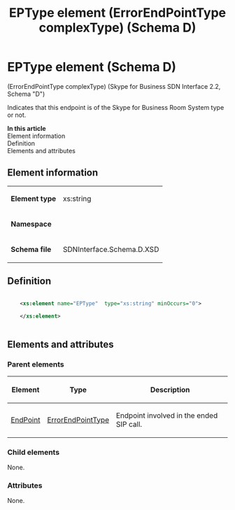 ﻿---
title: EPType element (ErrorEndPointType complexType) (Schema D)
TOCTitle: EPType element (ErrorEndPointType complexType)
ms:assetid: caf5c120-3bc7-963b-a85b-b2372c62830d
ms:mtpsurl: https://msdn.microsoft.com/library/Mt170865(v=office.16)
ms:contentKeyID: 65855441
description: Indicates that this endpoint is of the Skype for Business Room System type or is not.
ms.date: 08/24/2015
mtps_version: v=office.16
dev_langs:
- xml
---

# EPType element (Schema D)

(ErrorEndPointType complexType) (Skype for Business SDN Interface 2.2, Schema "D")

Indicates that this endpoint is of the Skype for Business Room System type or not.


**In this article**  
Element information  
Definition  
Elements and attributes  

## Element information

<table>
<colgroup>
<col />
<col />
</colgroup>
<tbody>
<tr class="odd">
<td><p><strong>Element type</strong></p></td>
<td><p>xs:string</p></td>
</tr>
<tr class="even">
<td><p><strong>Namespace</strong></p></td>
<td><p></p></td>
</tr>
<tr class="odd">
<td><p><strong>Schema file</strong></p></td>
<td><p>SDNInterface.Schema.D.XSD</p></td>
</tr>
</tbody>
</table>


## Definition

```xml

    <xs:element name="EPType"  type="xs:string" minOccurs="0">
    
    </xs:element>
  
```

## Elements and attributes

### Parent elements

<table>
<colgroup>
<col />
<col />
<col />
</colgroup>
<thead>
<tr class="header">
<th><p>Element</p></th>
<th><p>Type</p></th>
<th><p>Description</p></th>
</tr>
</thead>
<tbody>
<tr class="odd">
<td><p><a href="endpoint-element-errortype-complextype-skype-for-business-sdn-interface-2-2-schema-d.md">EndPoint</a></p></td>
<td><p><a href="errorendpointtype-complextype-skype-for-business-sdn-interface-2-2-schema-d.md">ErrorEndPointType</a></p></td>
<td><p>Endpoint involved in the ended SIP call.</p></td>
</tr>
</tbody>
</table>


### Child elements

None.

### Attributes

None.


